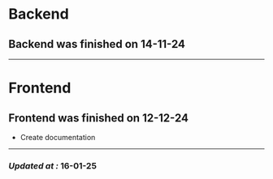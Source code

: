 # Backend

## Backend was finished on 14-11-24

---

# Frontend

## Frontend was finished on 12-12-24

- Create documentation

---

### **_Updated at :_** 16-01-25

